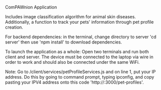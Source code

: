 ComPAWnion Application

Includes image classification algorithm for animal skin diseases. Additionally, a function to track your pets' information through pet profile creation.

For backend dependencies:
in the terminal, change directory to server 'cd server' then use 'npm install' to download dependencies.

To launch the application as a whole:
Open two terminals and run both client and server. The device must be connected to the laptop via wire in order to work and should also be connected under the same WiFi.

Note: Go to /client/services/petProfileServices.js and on line 1, put your IP address.
Do this by going to command prompt, typing ipconfig, and copy pasting your IPV4 address onto this code 'http://<insertyourip>:3000/pet-profiles'.
